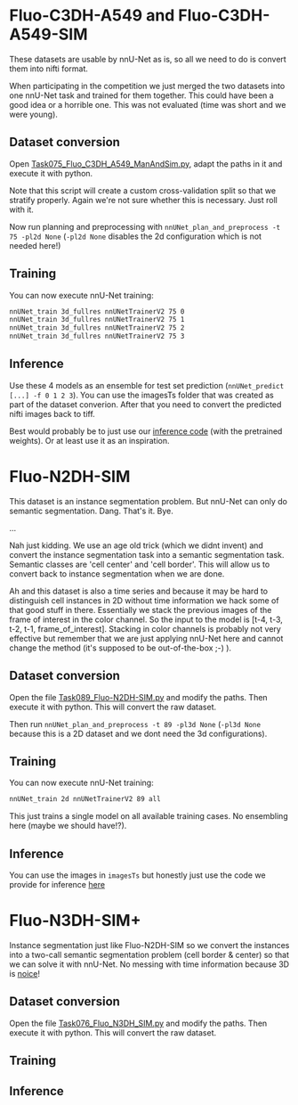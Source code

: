 # Fluo-C3DH-A549 and Fluo-C3DH-A549-SIM
These datasets are usable by nnU-Net as is, so all we need to do is convert them into nifti format. 

When participating in the competition we just merged the two datasets into one nnU-Net task and trained for them 
together. This could have been a good idea or a horrible one. This was not evaluated (time was short and we were young).

## Dataset conversion
Open [Task075_Fluo_C3DH_A549_ManAndSim.py](../../nnunet/dataset_conversion/Task075_Fluo_C3DH_A549_ManAndSim.py), 
adapt the paths in it and execute it with python.

Note that this script will create a custom cross-validation split so that we stratify properly. Again we're not 
sure whether this is necessary. Just roll with it.

Now run planning and preprocessing with 
`nnUNet_plan_and_preprocess -t 75 -pl2d None` (`-pl2d None` disables the 2d configuration which is not needed here!)

## Training
You can now execute nnU-Net training:
```bash
nnUNet_train 3d_fullres nnUNetTrainerV2 75 0
nnUNet_train 3d_fullres nnUNetTrainerV2 75 1
nnUNet_train 3d_fullres nnUNetTrainerV2 75 2
nnUNet_train 3d_fullres nnUNetTrainerV2 75 3
```

## Inference

Use these 4 models as an ensemble for test set prediction (`nnUNet_predict [...] -f 0 1 2 3`). You can use the 
imagesTs folder that was created as part of the dataset converion. After that you need to 
convert the predicted nifti images back to tiff. 

Best would probably be to just use our [inference code](http://celltrackingchallenge.net/participants/DKFZ-GE/) 
(with the pretrained weights). Or at least use it as an inspiration.

# Fluo-N2DH-SIM
This dataset is an instance segmentation problem. But nnU-Net can only do semantic segmentation. Dang. That's it. Bye.

...

Nah just kidding. We use an age old trick (which we didnt invent) and convert the instance segmentation task into a 
semantic segmentation task. Semantic classes are 'cell center' and 'cell border'. This will allow us to convert back
to instance segmentation when we are done.

Ah and this dataset is also a time series and because it may be hard to distinguish cell instances in 2D without time 
information we hack some of that good stuff in there. Essentially we stack the previous images of the frame of interest 
in the color channel. So the input to the model is [t-4, t-3, t-2, t-1, frame_of_interest]. Stacking in color channels
is probably not very effective but remember that we are just applying nnU-Net here and cannot change the method 
(it's supposed to be out-of-the-box ;-) ).

## Dataset conversion

Open the file [Task089_Fluo-N2DH-SIM.py](../../nnunet/dataset_conversion/Task089_Fluo-N2DH-SIM.py) and 
modify the paths. Then execute it with python. This will convert the raw dataset.

Then run `nnUNet_plan_and_preprocess -t 89 -pl3d None` (`-pl3d None` because this is a 2D dataset and we dont need the 3d configurations).

## Training
You can now execute nnU-Net training:
```bash
nnUNet_train 2d nnUNetTrainerV2 89 all
```

This just trains a single model on all available training cases. No ensembling here (maybe we should have!?).

## Inference
You can use the images in `imagesTs` but honestly just use the code we provide for inference 
[here](http://celltrackingchallenge.net/participants/DKFZ-GE/)

# Fluo-N3DH-SIM+
Instance segmentation just like Fluo-N2DH-SIM so we convert the instances into a two-call semantic segmentation 
problem (cell border & center) so that we can solve it with nnU-Net. No messing with time information because 3D is 
[noice](https://thumbs.gfycat.com/CoordinatedEnergeticChipmunk-size_restricted.gif)! 

## Dataset conversion
Open the file [Task076_Fluo_N3DH_SIM.py](../../nnunet/dataset_conversion/Task076_Fluo_N3DH_SIM.py) and 
modify the paths. Then execute it with python. This will convert the raw dataset.


## Training

## Inference

